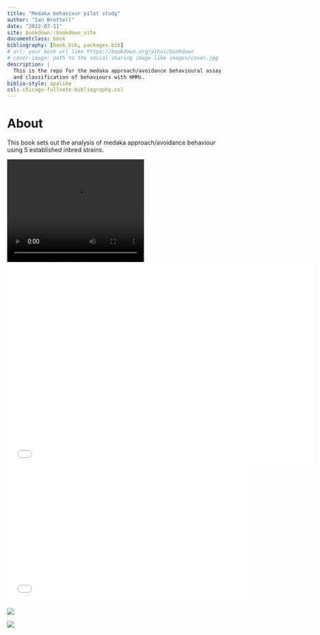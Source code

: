 ```yaml
--- 
title: "Medaka behaviour pilot study"
author: "Ian Brettell"
date: "2022-07-11"
site: bookdown::bookdown_site
documentclass: book
bibliography: [book.bib, packages.bib]
# url: your book url like https://bookdown.org/yihui/bookdown
# cover-image: path to the social sharing image like images/cover.jpg
description: |
  This is the repo for the medaka approach/avoidance behavioural assay,
  and classification of behaviours with HMMs.
biblio-style: apalike
csl: chicago-fullnote-bibliography.csl
---
```


# About

This book sets out the analysis of medaka approach/avoidance behaviour using 5 established inbred strains.



<video width="320" height="240" autoplay>
  <source src="/hps/software/users/birney/ian/repos/pilot_paper/book/figs/videos/20191117_1122_22-1_L_B.mp4" type="video/mp4">
</video>

<iframe width="720" height="480" src="/hps/software/users/birney/ian/repos/pilot_paper/book/figs/videos/20191117_1122_22-1_L_B.mp4" align="middle" frameborder="0" allowfullscreen></iframe>

<iframe width="560" height="315" 
  src="/hps/software/users/birney/ian/repos/pilot_paper/book/figs/videos/20191117_1122_22-1_L_B.mp4"
  frameborder="0" allow="accelerometer; autoplay; encrypted-media;
  gyroscope; picture-in-picture" allowfullscreen>
  </iframe>
  
![](https://www.youtube.com/watch?v=boieErstoKo)


![](https://www.youtube.com/watch?v=zNzZ1PfUDNk)

